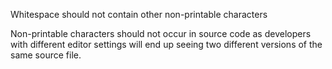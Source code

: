 Whitespace should not contain other non-printable characters

Non-printable characters should not occur in source code as developers
with different editor settings will end up seeing two different
versions of the same source file.
